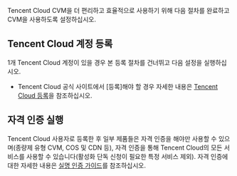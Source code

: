 Tencent Cloud CVM을 더 편리하고 효율적으로 사용하기 위해 다음 절차를 완료하고 CVM을 사용하도록 설정하십시오.

## Tencent Cloud 계정 등록

1개 Tencent Cloud 계정이 있을 경우 본 등록 절차를 건너뛰고 다음 설정을 실행하십시오.

- Tencent Cloud 공식 사이트에서 [등록]해야 할 경우 자세한 내용은 [Tencent Cloud 등록](https://intl.cloud.tencent.com/document/product/378/17985)을 참조하십시오.
 
## 자격 인증 실행

Tencent Cloud 사용자로 등록한 후 일부 제품들은 자격 인증을 해야만 사용할 수 있으며(종량제 유형 CVM, COS 및 CDN 등), 자격 인증을 통해 Tencent Cloud의 모든 서비스를 사용할 수 있습니다(활성화 단독 신청이 필요한 특정 서비스 제외). 자격 인증에 대한 자세한 내용은 [실명 인증 가이드](https://intl.cloud.tencent.com/document/product/378/3629)를 참조하십시오.


